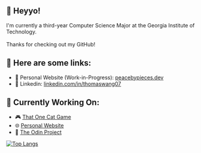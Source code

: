 ## 👋 Heyyo! </br>

I'm currently a third-year Computer Science Major at the Georgia Institute of Technology. <br><br> Thanks for checking out my GitHub! <br>

## 🔗 Here are some links: <br>
- 🚧 Personal Website (Work-in-Progress): [peacebypieces.dev](https://peacebypieces.dev) <br>
- 💼 Linkedin: [linkedin.com/in/thomaswang07](https://www.linkedin.com/in/thomaswang07/) <br>

## 🎯 Currently Working On:
- 🎮 [That One Cat Game](https://peacebypieces.itch.io/cat-game) <br> 
- 🌐 [Personal Website](https://peacebypieces.dev) <br>
- 🛶 [The Odin Project](https://www.theodinproject.com/) <br>

[![Top Langs](https://github-readme-stats.vercel.app/api/top-langs/?username=peacebypieces&langs_count=5)](https://github.com/anuraghazra/github-readme-stats) 



<!--
**peacebypieces/peacebypieces** is a ✨ _special_ ✨ repository because its `README.md` (this file) appears on your GitHub profile.

Here are some ideas to get you started:

- 🔭 I’m currently working on ...
- 🌱 I’m currently learning ...
- 👯 I’m looking to collaborate on ...
- 🤔 I’m looking for help with ...
- 💬 Ask me about ...
- 📫 How to reach me: ...
- 😄 Pronouns: ...
- ⚡ Fun fact: ...
-->
